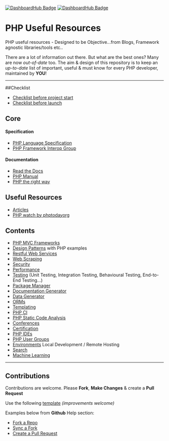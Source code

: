 [![DashboardHub Badge](http://dashboardhub.io/badge/552f7dcdcaeb17.39567168 "DashboardHub Badge")](http://dashboardhub.io/d/552f7dcdcaeb17.39567168)
[![DashboardHub Badge](http://dashboardhub.io/badge/views/552f7dcdcaeb17.39567168 "DashboardHub Badge")](http://dashboardhub.io/d/552f7dcdcaeb17.39567168)

# PHP Useful Resources

PHP useful resources - Designed to be Objective...from Blogs, Framework agnostic libraries/tools etc..

There are a lot of information out there. But what are the best ones? Many are now *out-of-date* too. The aim & design of this repository is to keep an *up-to-date* list of important, useful & must know for every PHP developer, maintained by **YOU**!

---

##Checklist

* [Checklist before project start](project-start-checklist.md)
* [Checklist before launch](online-checklist.md)

## Core

#### Specification

* [PHP Language Specification](https://github.com/php/php-langspec)
* [PHP Framework Interop Group](http://www.php-fig.org)

#### Documentation

* [Read the Docs](https://readthedocs.org)
* [PHP Manual](https://php.net/manual/en/index.php)
* [PHP the right way](http://www.phptherightway.com)

## Useful Resources

* [Articles](articles.md)
* [PHP watch by phptodayorg](https://github.com/phptodayorg/php-must-watch)

## Contents

* [PHP MVC Frameworks](/frameworks.md)
* [Design Patterns](/design-patterns.md) with PHP examples
* [Restful Web Services](/restful-services.md)
* [Web Scraping](/web-scraping.md)
* [Security](/security.md)
* [Performance](/performance.md)
* [Testing](/testing.md) (Unit Testing, Integration Testing, Behavioural Testing, End-to-End Testing...)
* [Package Manager](/package-manager.md)
* [Documentation Generator](/documentation-generator.md)
* [Data Generator](/data-generator.md)
* [ORMs](/orms.md)
* [Templating](/templating.md)
* [PHP CI](/ci.md)
* [PHP Static Code Analysis](/static-code-analysis.md)
* [Conferences](/conferences.md)
* [Certification](/certification.md)
* [PHP IDEs](/ides.md)
* [PHP User Groups](/user-groups.md)
* [Environments](/environments.md) Local Development / Remote Hosting
* [Search](/search.md)
* [Machine Learning](/machine-learning.md)

---

## Contributions

Contributions are welcome. Please **Fork**, **Make Changes** & create a **Pull Request**

Use the following [template](_template.md) *(improvements welcome)*

Examples below from **Github** Help section:

* [Fork a Repo](https://help.github.com/articles/fork-a-repo)
* [Sync a Fork](https://help.github.com/articles/syncing-a-fork)
* [Create a Pull Request](https://help.github.com/articles/creating-a-pull-request)
